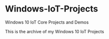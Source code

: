 # Windows-IoT-Projects
Windows 10 IoT Core Projects and Demos

This is the archive of my Windows 10 IoT Projects
